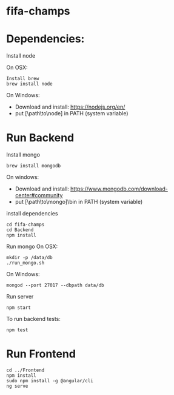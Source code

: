 # fifa-champs

# Dependencies: 
Install node

On OSX:
```
Install brew
brew install node
```
On Windows:
* Download and install: https://nodejs.org/en/
* put [\path\to\node] in PATH (system variable)

# Run Backend
Install mongo 
```
brew install mongodb
```
On windows:
* Download and install: https://www.mongodb.com/download-center#community
* put [\path\to\mongo]\bin in PATH (system variable)

install dependencies
```
cd fifa-champs
cd Backend
npm install
```
Run mongo 
On OSX:
```
mkdir -p /data/db 
./run_mongo.sh
```
On Windows:
```
mongod --port 27017 --dbpath data/db
```

Run server
```
npm start
```
To run backend tests:
```
npm test
```

# Run Frontend
```
cd ../Frontend
npm install
sudo npm install -g @angular/cli
ng serve
```
